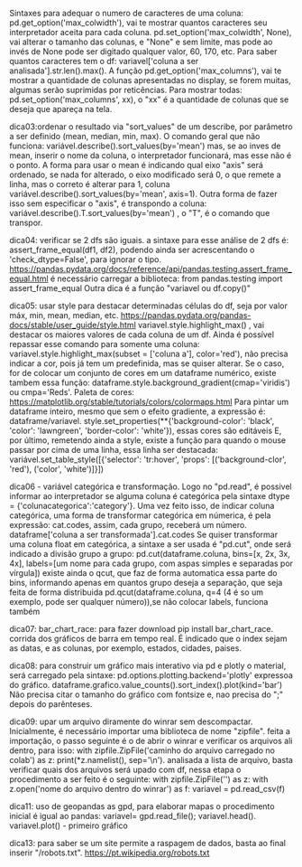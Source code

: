 Sintaxes para adequar o numero de caracteres de uma coluna: pd.get_option('max_colwidth'), vai te mostrar quantos caracteres seu interpretador aceita para cada coluna.
pd.set_option('max_colwidth', None), vai alterar o tamanho das colunas, e "None" e sem limite, mas pode ao invés de None pode ser digitado qualquer valor, 60, 170, etc.
Para saber quantos caracteres tem o df: variavel['coluna a ser analisada'].str.len().max().
A função pd.get_option('max_columns'), vai te mostrar a quantidade de colunas apresentadas no display, se forem muitas, algumas serão suprimidas por reticências.
Para mostrar todas: pd.set_option('max_columns', xx), o "xx" é a quantidade de colunas que se deseja que apareça na tela.

dica03:ordenar o resultado via "sort_values" de um describe, por parâmetro a ser definido (mean, median, min, max).
O comando geral que não funciona: variável.describe().sort_values(by='mean') mas, se ao inves de mean, inserir o nome da coluna, o interpretador funcionará, mas esse não é o ponto.
A forma para usar o mean é indicando qual eixo "axis" será ordenado, se nada for alterado, o eixo modificado será 0, o que remete a linha, mas o correto é alterar para 1, coluna
variável.describe().sort_values(by='mean', axis=1).
Outra forma de fazer isso sem especificar o "axis", é transpondo a coluna: variável.describe().T.sort_values(by='mean') , o "T", é o comando que transpor.

dica04: verificar se 2 dfs são iguais.
a sintaxe para esse análise de 2 dfs é: assert_frame_equal(df1, df2), podendo ainda ser acrescentando o 'check_dtype=False', para ignorar o tipo.
https://pandas.pydata.org/docs/reference/api/pandas.testing.assert_frame_equal.html
é necessário carregar a biblioteca: from pandas.testing import assert_frame_equal
Outra dica é a função "variavel ou df.copy()"

dica05: usar style para destacar determinadas células do df, seja por valor máx, min, mean, median, etc.
https://pandas.pydata.org/pandas-docs/stable/user_guide/style.html
variavel.style.highlight_max() , vai destacar os maiores valores de cada coluna de um df. 
Ainda é possível repassar esse comando para somente uma coluna: variavel.style.highlight_max(subset = ['coluna a'], color='red'), não precisa indicar a cor, pois já tem um predefinida, mas se quiser alterar.
Se o caso, for de colocar um conjunto de cores em um dataframe numérico, existe tambem essa função:
dataframe.style.background_gradient(cmap='viridis') ou cmpa='Reds'. Paleta de cores: https://matplotlib.org/stable/tutorials/colors/colormaps.html
Para pintar um dataframe inteiro, mesmo que sem o efeito gradiente, a expressão é: dataframe/variavel. style.set_properties(**{'background-color': 'black', 'color': 'lawngreen', 'border-color': 'white'}), essas cores são editáveis
E, por último, remetendo ainda a style, existe a função para quando o mouse passar por cima de uma linha, essa linha ser destacada:
variável.set_table_style([{'selector': 'tr:hover', 'props': [('background-clor', 'red'), ('color', 'white')]}])

dica06 - variável categórica e transformação.
Logo no "pd.read", é possivel informar ao interpretador se alguma coluna é categórica pela sintaxe dtype = {'colunacategorica':'category'}.
Uma vez feito isso, de indicar coluna categórica, uma forma de transformar categórica em númerica, é pela expressão: cat.codes, assim, cada grupo, receberá um número.
dataframe['coluna a ser transformada'].cat.codes
Se quiser transformar uma coluna float em categórica, a sintaxe a ser usada é "pd.cut", onde será indicado a divisão grupo a grupo:
pd.cut(dataframe.coluna, bins=[x, 2x, 3x, 4x], labels=[um nome para cada grupo, com aspas simples e separadas por vírgula])
existe ainda o qcut, que faz de forma automatica essa parte do bins, informando apenas em quantos grupo deseja a separação, que seja feita de forma distribuida
pd.qcut(dataframe.coluna, q=4 (4 é so um exemplo, pode ser qualquer número)),se não colocar labels, funciona também

dica07: bar_chart_race: para fazer download pip install bar_chart_race.
corrida dos gráficos de barra em tempo real.
É indicado que o index sejam as datas, e as colunas, por exemplo, estados, cidades, paises.

dica08: para construir um gráfico mais interativo via pd e plotly
o material, será carregado pela sintaxe: pd.options.plotting.backend='plotly'
expressoa do gráfico. dataframe.grafico.value_counts().sort_index().plot(kind='bar')
Não precisa citar o tamanho do gráfico com fontsize e, nao precisa do ";" depois do parênteses.

dica09: upar um arquivo diramente do winrar sem descompactar.
Inicialmente, é necessário importar uma biblioteca de nome "zipfile".
feita a importação, o passo seguinte é o de abrir o winrar e verificar os arquivos ali dentro, para isso: with zipfile.ZipFile('caminho do arquivo carregado no colab') as z:
print(*z.namelist(), sep='\n').
analisada a lista de arquivo, basta verificar quais dos arquivos será upado com df, nessa etapa o procedimento a ser feito é o seguinte:
with zipfile.ZipFile('') as z:
  with z.open('nome do arquivo dentro do winrar') as f:
    variavel = pd.read_csv(f)
    
dica11: uso de geopandas as gpd, para elaborar mapas
o procedimento inicial é igual ao pandas: variavel= gpd.read_file(); variavel.head().
variavel.plot() - primeiro gráfico

dica13: para saber se um site permite a raspagem de dados, basta ao final inserir "/robots.txt".
https://pt.wikipedia.org/robots.txt
